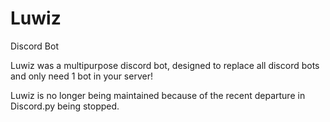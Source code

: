 # Luwiz
Discord Bot


Luwiz was a multipurpose discord bot, designed to replace all discord bots and only need 1 bot in your server!

Luwiz is no longer being maintained because of the recent departure in Discord.py being stopped. 


